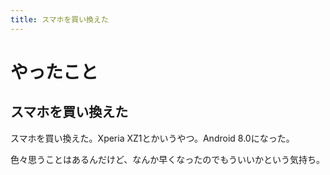 ```yaml
---
title: スマホを買い換えた
---
```


# やったこと

## スマホを買い換えた

スマホを買い換えた。Xperia XZ1とかいうやつ。Android 8.0になった。

色々思うことはあるんだけど、なんか早くなったのでもういいかという気持ち。
